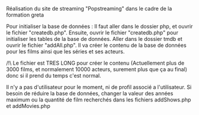 Réalisation du site de streaming "Popstreaming" dans le cadre de la formation greta

Pour initialiser la base de données : Il faut aller dans le dossier php, et ouvrir le fichier "createdb.php".
Ensuite, ouvrir le fichier "createdb.php" pour initialiser les tables de la base de données.
Aller dans le dossier tmdb et ouvrir le fichier "addAll.php". Il va créer le contenu de la base de données pour les films ainsi que les séries et ses acteurs. 

/!\ Le fichier est TRES LONG pour créer le contenu (Actuellement plus de 3000 films, et normalement 10000 acteurs, surement plus que ça au final) donc si il prend du temps c'est normal.

Il n'y a pas d'utilisateur pour le moment, ni de profil associé a l'utilisateur.
Si besoin de réduire la base de données, changer la valeur des années maximum ou la quantité de film recherchés  dans les fichiers addShows.php et addMovies.php
